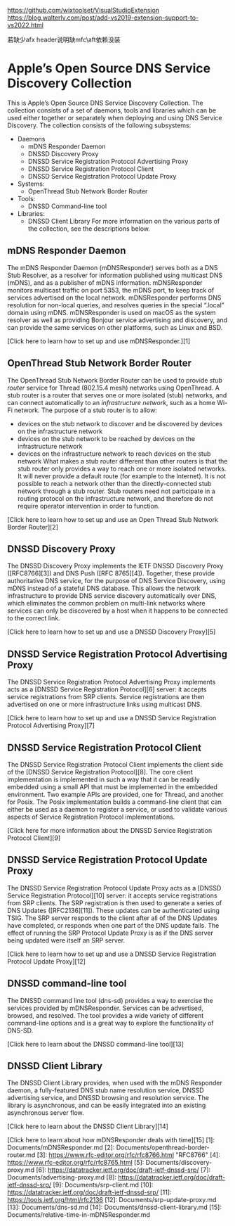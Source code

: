 https://github.com/wixtoolset/VisualStudioExtension
https://blog.walterlv.com/post/add-vs2019-extension-support-to-vs2022.html

若缺少afx header说明缺mfc\aft依赖没装

# Apple’s Open Source DNS Service Discovery Collection
This is Apple’s Open Source DNS Service Discovery Collection. The collection consists of a set of daemons, tools and libraries which can be used either together or separately when deploying and using DNS Service Discovery.  The collection consists of the following subsystems:
- Daemons
	- mDNS Responder Daemon
	- DNSSD Discovery Proxy
	- DNSSD Service Registration Protocol Advertising Proxy
	- DNSSD Service Registration Protocol Client
	- DNSSD Service Registration Protocol Update Proxy
- Systems:
	- OpenThread Stub Network Border Router
- Tools:
	- DNSSD Command-line tool
- Libraries:
	- DNSSD Client Library
For more information on the various parts of the collection, see the descriptions below.
## mDNS Responder Daemon
The mDNS Responder Daemon (mDNSResponder) serves both as a DNS Stub Resolver, as a resolver for information published using multicast DNS (mDNS), and as a publisher of mDNS information. mDNSResponder monitors multicast traffic on port 5353, the mDNS port, to keep track of services advertised on the local network. mDNSResponder performs DNS resolution for non-local queries, and resolves queries in the special “.local” domain using mDNS. mDNSResponder is used on macOS as the system resolver as well as providing Bonjour service advertising and discovery, and can provide the same services on other platforms, such as Linux and BSD.

[Click here to learn how to set up and use mDNSResponder.][1]
## OpenThread Stub Network Border Router
The OpenThread Stub Network Border Router can be used to provide _stub router_ service for Thread (802.15.4 mesh) networks using OpenThread. A stub router is a router that serves one or more isolated (stub) networks, and can connect automatically to an _infrastructure network_, such as a home Wi-Fi network. The purpose of a stub router is to allow:
- devices on the stub network to discover and be discovered by devices on the infrastructure network
- devices on the stub network to be reached by devices on the infrastructure network
- devices on the infrastructure network to reach devices on the stub network
What makes a stub router different than other routers is that the stub router only provides a way to reach one or more isolated networks. It will never provide a default route (for example to the Internet). It is not possible to reach a network other than the directly-connected stub network through a stub router. Stub routers need not participate in a routing protocol on the infrastructure network, and therefore do not require operator intervention in order to function.

[Click here to learn how to set up and use an Open Thread Stub Network Border Router][2]
## DNSSD Discovery Proxy
The DNSSD Discovery Proxy implements the IETF DNSSD Discovery Proxy ([RFC8766][3]) and DNS Push ([RFC 8765][4]). Together, these provide authoritative DNS service, for the purpose of DNS Service Discovery, using mDNS instead of a stateful DNS database. This allows the network infrastructure to provide DNS service discovery automatically over DNS, which eliminates the common problem on multi-link networks where services can only be discovered by a host when it happens to be connected to the correct link.

[Click here to learn how to set up and use a DNSSD Discovery Proxy][5]
## DNSSD Service Registration Protocol Advertising Proxy
The DNSSD Service Registration Protocol Advertising Proxy implements acts as a [DNSSD Service Registration Protocol][6] server: it accepts service registrations from SRP clients. Service registrations are then advertised on one or more infrastructure links using multicast DNS.

[Click here to learn how to set up and use a DNSSD Service Registration Protocol Advertising Proxy][7]
## DNSSD Service Registration Protocol Client
The DNSSD Service Registration Protocol Client implements the client side of the [DNSSD Service Registration Protocol][8]. The core client implementation is implemented in such a way that it can be readily embedded using a small API that must be implemented in the embedded environment. Two example APIs are provided, one for Thread, and another for Posix. The Posix implementation builds a command-line client that can either be used as a daemon to register a service, or used to validate various aspects of Service Registration Protocol implementations.

[Click here for more information about the DNSSD Service Registration Protocol Client][9]
## DNSSD Service Registration Protocol Update Proxy
The DNSSD Service Registration Protocol Update Proxy acts as a [DNSSD Service Registration Protocol][10] server: it accepts service registrations from SRP clients. The SRP registration is then used to generate a series of DNS Updates ([RFC2136][11]). These updates can be authenticated using TSIG. The SRP server responds to the client after all of the DNS Updates have completed, or responds when one part of the DNS update fails. The effect of running the SRP Protocol Update Proxy is as if the DNS server being updated were itself an SRP server.

[Click here to learn how to set up and use a DNSSD Service Registration Protocol Update Proxy][12]
## DNSSD command-line tool
The DNSSD command line tool (dns-sd) provides a way to exercise the services provided by mDNSResponder. Services can be advertised, browsed, and resolved. The tool provides a wide variety of different command-line options and is a great way to explore the functionality of DNS-SD.

[Click here to learn about the DNSSD command-line tool][13]
## DNSSD Client Library
The DNSSD Client Library provides, when used with the mDNS Responder daemon, a fully-featured DNS stub name resolution service, DNSSD advertising service, and DNSSD browsing and resolution service. The library is asynchronous, and can be easily integrated into an existing asynchronous server flow.

[Click here to learn about the DNSSD Client Library][14]

[Click here to learn about how mDNSResponder deals with time][15]
[1]:	Documents/mDNSResponder.md
[2]:	Documents/openthread-border-router.md
[3]:	https://www.rfc-editor.org/rfc/rfc8766.html "RFC8766"
[4]:	https://www.rfc-editor.org/rfc/rfc8765.html
[5]:	Documents/discovery-proxy.md
[6]:	https://datatracker.ietf.org/doc/draft-ietf-dnssd-srp/
[7]:	Documents/advertising-proxy.md
[8]:	https://datatracker.ietf.org/doc/draft-ietf-dnssd-srp/
[9]:	Documents/srp-client.md
[10]:	https://datatracker.ietf.org/doc/draft-ietf-dnssd-srp/
[11]:	https://tools.ietf.org/html/rfc2136
[12]:	Documents/srp-update-proxy.md
[13]:	Documents/dns-sd.md
[14]:	Documents/dnssd-client-library.md
[15]:   Documents/relative-time-in-mDNSResponder.md
